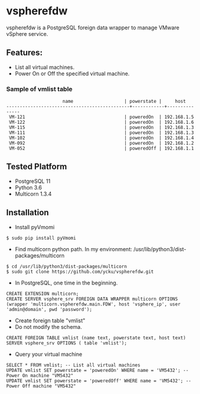 # vspherefdw
vspherefdw is a PostgreSQL foreign data wrapper to manage VMware vSphere service.

## Features:
- List all virtual machines.
- Power On or Off the specified virtual machine.

### Sample of vmlist table
```
                     name                   | powerstate |     host
----------------------------------------------+------------+---------------
 VM-121                                     | poweredOn  | 192.168.1.5
 VM-122                                     | poweredOn  | 192.168.1.6
 VM-115                                     | poweredOn  | 192.168.1.3
 VM-111                                     | poweredOn  | 192.168.1.3
 VM-102                                     | poweredOn  | 192.168.1.4
 VM-092                                     | poweredOn  | 192.168.1.2
 VM-052                                     | poweredOff | 192.168.1.1
```
## Tested Platform
- PostgreSQL 11
- Python 3.6
- Multicorn 1.3.4

## Installation
- Install pyVmomi
```
$ sudo pip install pyVmomi
```

- Find multicorn python path. In my environment: /usr/lib/python3/dist-packages/multicorn
```
$ cd /usr/lib/python3/dist-packages/multicorn
$ sudo git clone https://github.com/ycku/vspherefdw.git
```

- In PostgreSQL, one time in the beginning.
```
CREATE EXTENSION multicorn;
CREATE SERVER vsphere_srv FOREIGN DATA WRAPPER multicorn OPTIONS (wrapper 'multicorn.vspherefdw.main.FDW', host 'vsphere_ip', user 'admin@domain', pwd 'password');
```

- Create foreign table "vmlist"
- Do not modify the schema.
```
CREATE FOREIGN TABLE vmlist (name text, powerstate text, host text) SERVER vsphere_srv OPTIONS ( table 'vmlist');
```
- Query your virtual machine
```
SELECT * FROM vmlist; -- List all virtual machines
UPDATE vmlist SET powerstate = 'poweredOn' WHERE name = 'VM5432'; -- Power On machine "VM5432"
UPDATE vmlist SET powerstate = 'poweredOff' WHERE name = 'VM5432'; -- Power Off machine "VM5432"
```
